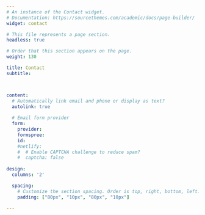 ```yaml
---
# An instance of the Contact widget.
# Documentation: https://sourcethemes.com/academic/docs/page-builder/
widget: contact

# This file represents a page section.
headless: true

# Order that this section appears on the page.
weight: 130

title: Contact
subtitle:



content:
  # Automatically link email and phone or display as text?
  autolink: true
  
  # Email form provider
  form:
    provider: 
    formspree:
    id:
    #netlify:
    #  # Enable CAPTCHA challenge to reduce spam?
    #  captcha: false
  
design:
  columns: '2'

  spacing:
    # Customize the section spacing. Order is top, right, bottom, left.
    padding: ["80px", "10px", "80px", "10px"]

---
```


